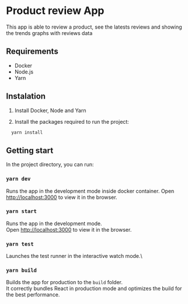 # Product review App

This app is able to review a product, see the latests reviews and showing the trends graphs with reviews data

## Requirements

- Docker
- Node.js
- Yarn

## Instalation

1. Install Docker, Node and Yarn

2. Install the packages required to run the project:

  ```sh
    yarn install
   ```

## Getting start

In the project directory, you can run:

### `yarn dev`

Runs the app in the development mode inside docker container.
Open [http://localhost:3000](http://localhost:3000) to view it in the browser.

### `yarn start`

Runs the app in the development mode.\
Open [http://localhost:3000](http://localhost:3000) to view it in the browser.

### `yarn test`

Launches the test runner in the interactive watch mode.\

### `yarn build`

Builds the app for production to the `build` folder.\
It correctly bundles React in production mode and optimizes the build for the best performance.

